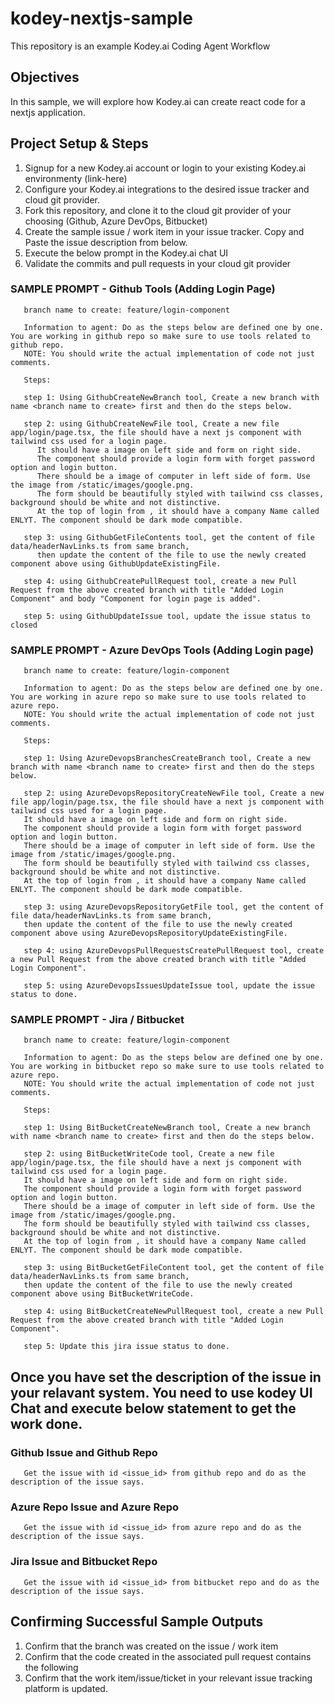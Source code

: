 # kodey-nextjs-sample

This repository is an example Kodey.ai Coding Agent Workflow

## Objectives

In this sample, we will explore how Kodey.ai can create react code for a nextjs application.

## Project Setup & Steps 

1. Signup for a new Kodey.ai account or login to your existing Kodey.ai environmenty (link-here)
2. Configure your Kodey.ai integrations to the desired issue tracker and cloud git provider.
3. Fork this repository, and clone it to the cloud git provider of your choosing (Github, Azure DevOps, Bitbucket)
4. Create the sample issue / work item in your issue tracker. Copy and Paste the issue description from below.
5. Execute the below prompt in the Kodey.ai chat UI
6. Validate the commits and pull requests in your cloud git provider

### SAMPLE PROMPT - Github Tools (Adding Login Page)
```
   branch name to create: feature/login-component

   Information to agent: Do as the steps below are defined one by one. You are working in github repo so make sure to use tools related to github repo.
   NOTE: You should write the actual implementation of code not just comments. 
   
   Steps:

   step 1: Using GithubCreateNewBranch tool, Create a new branch with name <branch name to create> first and then do the steps below.

   step 2: using GithubCreateNewFile tool, Create a new file app/login/page.tsx, the file should have a next js component with tailwind css used for a login page. 
      It should have a image on left side and form on right side.
      The component should provide a login form with forget password option and login button.
      There should be a image of computer in left side of form. Use the image from /static/images/google.png.
      The form should be beautifully styled with tailwind css classes, background should be white and not distinctive.
      At the top of login from , it should have a company Name called ENLYT. The component should be dark mode compatible.
   
   step 3: using GithubGetFileContents tool, get the content of file data/headerNavLinks.ts from same branch,
      then update the content of the file to use the newly created component above using GithubUpdateExistingFile.
   
   step 4: using GithubCreatePullRequest tool, create a new Pull Request from the above created branch with title "Added Login Component" and body "Component for login page is added".

   step 5: using GithubUpdateIssue tool, update the issue status to closed
```

### SAMPLE PROMPT - Azure DevOps Tools (Adding Login page)
```
   branch name to create: feature/login-component

   Information to agent: Do as the steps below are defined one by one. You are working in azure repo so make sure to use tools related to azure repo.
   NOTE: You should write the actual implementation of code not just comments. 
   
   Steps:

   step 1: Using AzureDevopsBranchesCreateBranch tool, Create a new branch with name <branch name to create> first and then do the steps below.

   step 2: using AzureDevopsRepositoryCreateNewFile tool, Create a new file app/login/page.tsx, the file should have a next js component with tailwind css used for a login page. 
   It should have a image on left side and form on right side.
   The component should provide a login form with forget password option and login button.
   There should be a image of computer in left side of form. Use the image from /static/images/google.png.
   The form should be beautifully styled with tailwind css classes, background should be white and not distinctive.
   At the top of login from , it should have a company Name called ENLYT. The component should be dark mode compatible.
   
   step 3: using AzureDevopsRepositoryGetFile tool, get the content of file data/headerNavLinks.ts from same branch,
   then update the content of the file to use the newly created component above using AzureDevopsRepositoryUpdateExistingFile.
   
   step 4: using AzureDevopsPullRequestsCreatePullRequest tool, create a new Pull Request from the above created branch with title "Added Login Component".

   step 5: using AzureDevopsIssuesUpdateIssue tool, update the issue status to done.
```

### SAMPLE PROMPT - Jira / Bitbucket
```
   branch name to create: feature/login-component

   Information to agent: Do as the steps below are defined one by one. You are working in bitbucket repo so make sure to use tools related to azure repo.
   NOTE: You should write the actual implementation of code not just comments. 
   
   Steps:

   step 1: Using BitBucketCreateNewBranch tool, Create a new branch with name <branch name to create> first and then do the steps below.

   step 2: using BitBucketWriteCode tool, Create a new file app/login/page.tsx, the file should have a next js component with tailwind css used for a login page. 
   It should have a image on left side and form on right side.
   The component should provide a login form with forget password option and login button.
   There should be a image of computer in left side of form. Use the image from /static/images/google.png.
   The form should be beautifully styled with tailwind css classes, background should be white and not distinctive.
   At the top of login from , it should have a company Name called ENLYT. The component should be dark mode compatible.
   
   step 3: using BitBucketGetFileContent tool, get the content of file data/headerNavLinks.ts from same branch,
   then update the content of the file to use the newly created component above using BitBucketWriteCode.
   
   step 4: using BitBucketCreateNewPullRequest tool, create a new Pull Request from the above created branch with title "Added Login Component".

   step 5: Update this jira issue status to done.
```

## Once you have set the description of the issue in your relavant system. You need to use kodey UI Chat and execute below statement to get the work done. 

### Github Issue and Github Repo
```
   Get the issue with id <issue_id> from github repo and do as the description of the issue says.
```

### Azure Repo Issue and Azure Repo
```
   Get the issue with id <issue_id> from azure repo and do as the description of the issue says.
```

### Jira Issue and Bitbucket Repo
```
   Get the issue with id <issue_id> from bitbucket repo and do as the description of the issue says.
```

## Confirming Successful Sample Outputs

1. Confirm that the branch was created on the issue / work item
2. Confirm that the code created in the associated pull request contains the following
3. Confirm that the work item/issue/ticket in your relevant issue tracking platform is updated.
